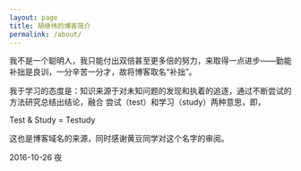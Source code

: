 ```yaml
---
layout: page
title: 胡继伟的博客简介
permalink: /about/
---
```


我不是一个聪明人，我只能付出双倍甚至更多倍的努力，来取得一点进步——勤能补拙是良训，一分辛苦一分才，故将博客取名“补拙”。

我于学习的态度是：知识来源于对未知问题的发现和执着的追逐，通过不断尝试的方法研究总结出结论，融合 尝试（test）和学习（study）两种意思，即，

Test & Study = Testudy

这也是博客域名的来源，同时感谢黄豆同学对这个名字的审阅。

2016-10-26 夜
